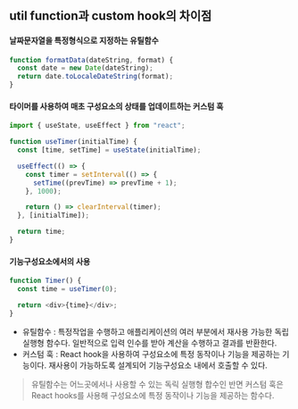 ## util function과 custom hook의 차이점

#### 날짜문자열을 특정형식으로 지정하는 유틸함수

```js
function formatData(dateString, format) {
  const date = new Date(dateString);
  return date.toLocaleDateString(format);
}
```

#### 타이머를 사용하여 매초 구성요소의 상태를 업데이트하는 커스텀 훅

```js
import { useState, useEffect } from "react";

function useTimer(initialTime) {
  const [time, setTime] = useState(initialTime);

  useEffect(() => {
    const timer = setInterval(() => {
      setTime((prevTime) => prevTime + 1);
    }, 1000);

    return () => clearInterval(timer);
  }, [initialTime]);

  return time;
}
```

#### 기능구성요소에서의 사용

```js
function Timer() {
  const time = useTimer(0);

  return <div>{time}</div>;
}
```

- 유틸함수 : 특정작업을 수행하고 애플리케이션의 여러 부분에서 재사용 가능한 독립 실행형 함수다. 일반적으로 입력 인수를 받아 계산을 수행하고 결과를 반환한다.
- 커스텀 훅 : React hook을 사용하여 구성요소에 특정 동작이나 기능을 제공하는 기능이다. 재사용이 가능하도록 설계되어 기능구성요소 내에서 호출할 수 있다.

> 유틸함수는 어느곳에서나 사용할 수 있는 독릭 실행형 합수인 반면 커스텀 훅은 React hooks를 사용해 구성요소에 특정 동작이나 기능을 제공하는 함수다.
